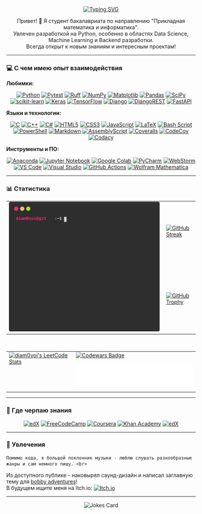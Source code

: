 
<p align="center">
  <a href="https://git.io/typing-svg"><img src="https://readme-typing-svg.demolab.com?font=Fira+Code&duration=4096&pause=1024&center=true&width=600&lines=Hello+GitHub!+I'm+20+y.+o.+bachelor+student!;Degree+in+Applied+Math+and+CS.;Current+focus+-+Python+ecosystem.;Nice+to+meet+you!" alt="Typing SVG" /></a>
</p>

<p align="center">
  Привет! 👋 Я студент бакалавриата по направлению "Прикладная математика и информатика". <br>
  Увлечен разработкой на Python, особенно в областях Data Science, Machine Learning и Backend разработки. <br>
  Всегда открыт к новым знаниям и интересным проектам!
</p>

---

### 💻 С чем имею опыт взаимодействия

**Любимки:**
<p align="center">
  <a href="https://www.python.org" target="_blank" rel="noreferrer"><img src="https://img.shields.io/badge/python-3670A0?style=for-the-badge&logo=python&logoColor=ffdd54" alt="Python"/></a>
  <a href="https://docs.pytest.org/en/stable/" target="_blank" rel="noreferrer"><img src="https://img.shields.io/badge/pytest-%23ffffff.svg?style=for-the-badge&logo=pytest&logoColor=2f9fe3" alt="Pytest"/></a>
  <a href="https://astral.sh/ruff" target="_blank" rel="noreferrer"><img src="https://img.shields.io/badge/ruff-%23ffffff.svg?style=for-the-badge&logo=ruff&logoColor=FFD7FF64&color=black" alt="Ruff"/></a>
  <a href="https://numpy.org/" target="_blank" rel="noreferrer"><img src="https://img.shields.io/badge/numpy-%23013243.svg?style=for-the-badge&logo=numpy&logoColor=white" alt="NumPy"/></a>
  <a href="https://matplotlib.org/" target="_blank" rel="noreferrer"><img src="https://img.shields.io/badge/Matplotlib-%23ffffff.svg?style=for-the-badge&logo=Matplotlib&logoColor=black" alt="Matplotlib"/></a>
  <a href="https://pandas.pydata.org/" target="_blank" rel="noreferrer"><img src="https://img.shields.io/badge/pandas-%23150458.svg?style=for-the-badge&logo=pandas&logoColor=white" alt="Pandas"/></a>
  <a href="https://scipy.org/" target="_blank" rel="noreferrer"><img src="https://img.shields.io/badge/SciPy-%230C55A5.svg?style=for-the-badge&logo=scipy&logoColor=%white" alt="SciPy"/></a>
  <a href="https://scikit-learn.org/" target="_blank" rel="noreferrer"><img src="https://img.shields.io/badge/scikit--learn-%23F7931E.svg?style=for-the-badge&logo=scikit-learn&logoColor=white" alt="scikit-learn"/></a>
  <a href="https://keras.io/" target="_blank" rel="noreferrer"><img src="https://img.shields.io/badge/Keras-%23D00000.svg?style=for-the-badge&logo=Keras&logoColor=white" alt="Keras"/></a>
  <a href="https://www.tensorflow.org" target="_blank" rel="noreferrer"><img src="https://img.shields.io/badge/TensorFlow-%23FF6F00.svg?style=for-the-badge&logo=TensorFlow&logoColor=white" alt="TensorFlow"/></a>
  <a href="https://www.djangoproject.com/" target="_blank" rel="noreferrer"><img src="https://img.shields.io/badge/django-%23092E20.svg?style=for-the-badge&logo=django&logoColor=white" alt="Django"/></a>
  <a href="https://www.django-rest-framework.org/" target="_blank" rel="noreferrer"><img src="https://img.shields.io/badge/DJANGO-REST-ff1709?style=for-the-badge&logo=django&logoColor=white&color=ff1709&labelColor=gray" alt="DjangoREST"/></a>
  <a href="https://fastapi.tiangolo.com/" target="_blank" rel="noreferrer"><img src="https://img.shields.io/badge/FastAPI-005571?style=for-the-badge&logo=fastapi" alt="FastAPI"/></a>
</p>

**Языки и технологии:**
<p align="center">
  <a href="https://www.cprogramming.com/" target="_blank" rel="noreferrer"><img src="https://img.shields.io/badge/c-%2300599C.svg?style=for-the-badge&logo=c&logoColor=white&color=darkblue" alt="C"/></a>
  <a href="https://isocpp.org/" target="_blank" rel="noreferrer"><img src="https://img.shields.io/badge/c++-%2300599C.svg?style=for-the-badge&logo=c%2B%2B&logoColor=white" alt="C++"/></a>
  <a href="https://docs.microsoft.com/en-us/dotnet/csharp/" target="_blank" rel="noreferrer"><img src="https://img.shields.io/badge/c%23-%23239120.svg?style=for-the-badge&logo=dotnet&logoColor=white&color=purple" alt="C#"/></a>
  <a href="https://developer.mozilla.org/en-US/docs/Web/HTML" target="_blank" rel="noreferrer"><img src="https://img.shields.io/badge/html5-%23E34F26.svg?style=for-the-badge&logo=html5&logoColor=white" alt="HTML5"/></a>
  <a href="https://developer.mozilla.org/en-US/docs/Web/CSS" target="_blank" rel="noreferrer"><img src="https://img.shields.io/badge/css3-%231572B6.svg?style=for-the-badge&logo=css3&logoColor=white" alt="CSS3"/></a>
  <a href="https://developer.mozilla.org/en-US/docs/Web/JavaScript" target="_blank" rel="noreferrer"><img src="https://img.shields.io/badge/javascript-%23323330.svg?style=for-the-badge&logo=javascript&logoColor=%23F7DF1E" alt="JavaScript"/></a>
  <a href="https://www.latex-project.org/" target="_blank" rel="noreferrer"><img src="https://img.shields.io/badge/latex-%23008080.svg?style=for-the-badge&logo=latex&logoColor=white" alt="LaTeX"/></a>
  <a href="https://www.gnu.org/software/bash/" target="_blank" rel="noreferrer"><img src="https://img.shields.io/badge/bash_script-%23121011.svg?style=for-the-badge&logo=gnu-bash&logoColor=white" alt="Bash Script"/></a>
  <a href="https://docs.microsoft.com/en-us/powershell/" target="_blank" rel="noreferrer"><img src="https://img.shields.io/badge/PowerShell-%235391FE.svg?style=for-the-badge&logo=powershell&logoColor=white" alt="PowerShell"/></a>
  <a href="https://www.markdownguide.org/" target="_blank" rel="noreferrer"><img src="https://img.shields.io/badge/markdown-%23000000.svg?style=for-the-badge&logo=markdown&logoColor=white" alt="Markdown"/></a>
  <a href="https://www.assemblyscript.org/" target="_blank" rel="noreferrer"><img src="https://img.shields.io/badge/assembly%20script-%23000000.svg?style=for-the-badge&logo=assemblyscript&logoColor=white" alt="AssemblyScript"/></a>
    <a href="https://coveralls.io" target="_blank" rel="noreferrer"><img src="https://img.shields.io/badge/Coveralls-%23000000.svg?style=for-the-badge&logo=coveralls&logoColor=red&color=white" alt="Coveralls"/></a>
    <a href="https://codecov.io" target="_blank" rel="noreferrer"><img src="https://img.shields.io/badge/codecov-%23ff0077.svg?style=for-the-badge&logo=codecov&logoColor=white" alt="CodeCov"/></a>
    <a href="https://www.codacy.com" target="_blank" rel="noreferrer"><img src="https://img.shields.io/badge/codacy-%23ff0077.svg?style=for-the-badge&logo=codacy&logoColor=gray&color=white" alt="Codacy"/></a>
</p>

**Инструменты и ПО:**
<p align="center">
  <a href="https://www.anaconda.com/" target="_blank" rel="noreferrer"><img src="https://img.shields.io/badge/Anaconda-%2344A833.svg?style=for-the-badge&logo=anaconda&logoColor=white" alt="Anaconda"/></a>
  <a href="https://jupyter.org/" target="_blank" rel="noreferrer"><img src="https://img.shields.io/badge/jupyter-%23FA0F00.svg?style=for-the-badge&logo=jupyter&logoColor=white" alt="Jupyter Notebook"/></a>
  <a href="https://colab.research.google.com/" target="_blank" rel="noreferrer"><img src="https://img.shields.io/badge/Google%20Colab-%23F9A825.svg?style=for-the-badge&logo=googlecolab&logoColor=white" alt="Google Colab"/></a>
  <a href="https://www.jetbrains.com/pycharm/" target="_blank" rel="noreferrer"><img src="https://img.shields.io/badge/pycharm-143?style=for-the-badge&logo=pycharm&logoColor=black&color=black&labelColor=green" alt="PyCharm"/></a>
  <a href="https://www.jetbrains.com/webstorm/" target="_blank" rel="noreferrer"><img src="https://img.shields.io/badge/webstorm-143?style=for-the-badge&logo=webstorm&logoColor=white&color=black" alt="WebStorm"/></a>
  <a href="https://code.visualstudio.com/" target="_blank" rel="noreferrer"><img src="https://img.shields.io/badge/Visual%20Studio%20Code-0078d7.svg?style=for-the-badge&logo=visual-studio-code&logoColor=white" alt="VS Code"/></a>
  <a href="https://visualstudio.microsoft.com/" target="_blank" rel="noreferrer"><img src="https://img.shields.io/badge/Visual%20Studio-5C2D91.svg?style=for-the-badge&logo=visual-studio&logoColor=white" alt="Visual Studio"/></a>
  <a href="https://github.com/features/actions" target="_blank" rel="noreferrer"><img src="https://img.shields.io/badge/github%20actions-%232671E5.svg?style=for-the-badge&logo=githubactions&logoColor=white" alt="GitHub Actions"/></a>
  <a href="https://www.wolfram.com/mathematica/" target="_blank" rel="noreferrer"><img src="https://img.shields.io/badge/Wolfram-Mathematica-red?style=for-the-badge&logo=wolframmathematica&logoColor=white&color=red" alt="Wolfram Mathematica"/></a>
</p>

---

### 📊 Статистика

<!-- Stats, Streak, Achievements -->
<p align="center">
  <table border="0" cellpadding="0" cellspacing="0">
    <tr>
      <td rowspan="2" valign="top" style="padding-right: 10px;">
        <img src="./github_stats.svg" alt="GitHub Stats">
      </td>
      <td valign="center">
        <a href="https://git.io/streak-stats">
          <img src="https://github-readme-streak-stats.herokuapp.com/?user=diam0voi&theme=dark&date_format=M%20j%5B%2C%20Y%5D" alt="GitHub Streak" />
        </a>
      </td>
    </tr>
    <tr>
      <td valign="center" style="padding-top: 10px;">
        <a href="https://github.com/diam0voi/github-profile-trophy">
          <img src="https://github-profile-trophy.vercel.app/?username=diam0voi&theme=gruvbox&column=5" alt="GitHub Trophy" />
        </a>
      </td>
    </tr>
  </table>
</p>

<br>

<!-- LeetCode, Codewars, Languages -->
<p align="center">
  <table border="0" cellpadding="0" cellspacing="0">
    <tr>
      <td rowspan="2" valign="top" style="padding-right: 10px;">
        <a href="https://leetcode.com/diam0voi/">
          <img src="https://leetcode-stats.vercel.app/api?username=diam0voi&theme=Dark" alt="diam0voi's LeetCode Stats"/>
        </a>
      </td>
      <td valign="center">
        <a href="https://www.codewars.com/users/diam0voi">
          <img src="https://www.codewars.com/users/diam0voi/badges/large" alt="Codewars Badge"/>
        </a>
      </td>
    </tr>
    <tr>
      <td valign="center" style="padding-top: 10px;">
        <img src="/metrics.plugin.languages.details.svg" alt="Metrics Languages" width="400">
      </td>
    </tr>
  </table>
</p>

---

### 🌱 Где черпаю знания

<p align="center">
  <a href="https://www.roadmap.sh/" target="_blank" rel="noreferrer"><img src="https://img.shields.io/badge/roadmap.sh-%2302262B.svg?style=for-the-badge&logo=roadmapdotsh&logoColor=white" alt="edX"/></a>
  <a href="https://www.freecodecamp.org/" target="_blank" rel="noreferrer"><img src="https://img.shields.io/badge/Freecodecamp-%23123.svg?&style=for-the-badge&logo=freecodecamp&logoColor=green" alt="FreeCodeCamp"/></a>
  <a href="https://www.coursera.org/" target="_blank" rel="noreferrer"><img src="https://img.shields.io/badge/Coursera-%230056D2.svg?style=for-the-badge&logo=Coursera&logoColor=white" alt="Coursera"/></a>
  <a href="https://www.khanacademy.org/" target="_blank" rel="noreferrer"><img src="https://img.shields.io/badge/KhanAcademy-%2314BF96.svg?style=for-the-badge&logo=KhanAcademy&logoColor=white" alt="Khan Academy"/></a>
  <a href="https://www.edx.org/" target="_blank" rel="noreferrer"><img src="https://img.shields.io/badge/edX-%2302262B.svg?style=for-the-badge&logo=edX&logoColor=white" alt="edX"/></a>
</p>

---

### 🎵 Увлечения

    Помимо кода, я большой поклонник музыки - люблю слушать разнообразные жанры и сам немного пишу. <br>
Из доступного публике - наковырял саунд-дизайн и написал заглавную тему для [bobby adventures](https://ewepu.itch.io/bobby-adventures)! <br>
В будущем ищите меня на itch.io:
  <a href="https://https://diam0voi.itch.io" target="_blank" rel="noreferrer"><img src="https://img.shields.io/badge/Itch-%23FF0B34.svg?style=for-the-badge&logo=Itch.io&logoColor=white" alt="Itch.io"/></a>

---

<p align="center">
  <img src="https://readme-jokes.vercel.app/api" alt="Jokes Card" />
</p>
